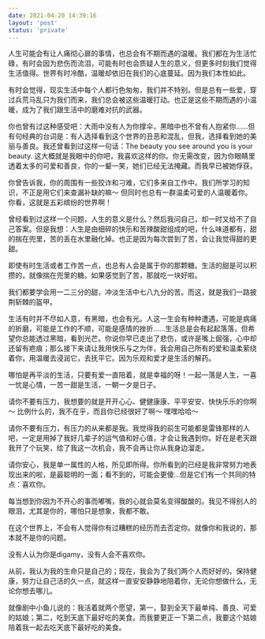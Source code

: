 ```yaml
---
date: 2021-04-20 14:39:16
layout: 'post'
status: 'private'
---
```


人生可能会有让人痛彻心扉的事情，也总会有不期而遇的温暖。我们都在为生活忙碌，有时会因为悲伤而流泪，可能有时也会质疑人生的意义，但更多时刻我们觉得生活值得。世界有时冷酷，温暖却依旧在我们的心底蔓延。因为我们本性如此。

有时会觉得，现实生活中每个人都行色匆匆，我们并不特别。但是总有一些爱，穿过兵荒马乱只为我们而来，我们总会被这些温暖打动。也正是这些不期而遇的小温暖，成为了我们跟生活中的磨难对抗的武器。

你也曾有过这种感受吧：大雨中没有人为你撑伞，黑暗中也不曾有人抱紧你……但有句经典的台词是：有人选择看到这个世界的丑恶和混乱，但我，选择看到她的美丽与善良。我还曾看到过这样一句话：The beauty you see around you is your beauty. 这大概就是我眼中的你吧，我喜欢这样的你。你无需改变，因为你眼睛里透着太多的可爱和善良，你的一颦一笑，她们已经无法掩藏。而我早已被她俘获。

你曾告诉我，你的周围有一些狡诈和刁难，它们多来自工作中。我们所学习的知识，不正是用它们来查漏补缺的嘛～ 但同时也总有一群温柔可爱的人温暖着你。你看，这就是五彩缤纷的世界啊！

曾经看到过这样一个问题，人生的意义是什么？然后我问自己，却一时又给不了自己答案。但是我想：人生是由细碎的快乐和苦辣酸甜组成的吧，什么味道都有，甜的揣在兜里，苦的丢在水里融化掉。也正是因为每次尝到了苦，会让我觉得甜的更甜。

即使有时生活或者工作苦一点，也总有人会是属于你的那颗糖。生活的甜是可以积攒的，就像揣在兜里的糖。如果感觉到了苦，那就吃一块好啦。

我们都要学会用一二三分的甜，冲淡生活中七八九分的苦。而这，就是我们一路披荆斩棘的盔甲。

生活有时并不尽如人意，有黑暗，也会有光。人这一生会有种种遭遇，可能是病痛的折磨，可能是工作的不顺，可能是感情的挫折……生活总是会有起起落落，但希望你总能透过黑暗，看到光芒。你说你早已走出了悲伤，或许是嘴上倔强，心中却还留有疤痕；那么接下来请让我用快乐与之为伴，我会用自己所有的爱和温柔萦绕着你，用温暖去浸润它，去抚平它。因为乐观和爱才是生活的解药。

哪怕是再平淡的生活，只要有爱一直陪着，就是幸福的呀！一起一落是人生，一喜一忧是心情，一苦一甜是生活，一朝一夕是日子。

请你不要有压力，我想要的就是开开心心、健健康康、平平安安、快快乐乐的你啊～ 比例什么的，我不在乎，而且你已经很好了啊～ 嘿嘿哈哈～

 请你不要有压力，有压力的从来都是我。我觉得我的前生可能都是雷锋那样的人吧，一定是用掉了我好几辈子的运气值和好心值，才会让我遇到你。好在是老天跟我开了个玩笑，给了我这一次机会，我不会再让你从我身边溜走。

请你安心，我是单一属性的人格，所见即所得。你所看到的已经是我非常努力地表现出来的啦，是最聪明的一面；看不到的，可能会更傻...但是它们有一个共同的特点：喜欢你。

每当想到你因为不开心的事而嘟嘴，我的心就会莫名变得酸酸的。我见不得别人的眼泪，尤其是你的，哪怕只是想象，我都不敢。

在这个世界上，不会有人觉得你有过糟糕的经历而去否定你。就像你和我说的，那本就不是你的问题。

没有人认为你是digamy，没有人会不喜欢你。

从前，我认为我的生命只是自己的；现在，我会为了我们两个人而好好的，保持健康，努力让自己活的久一点，就这样一直安安静静地陪着你，无论你想做什么，无论你想去哪儿。

就像剧中小鱼儿说的：我活着就两个愿望，第一，娶到全天下最单纯、善良、可爱的姑娘；第二，吃到天底下最好吃的美食。而我要更正一下第二点，我要这个姑娘陪着我一起去吃天底下最好吃的美食。






